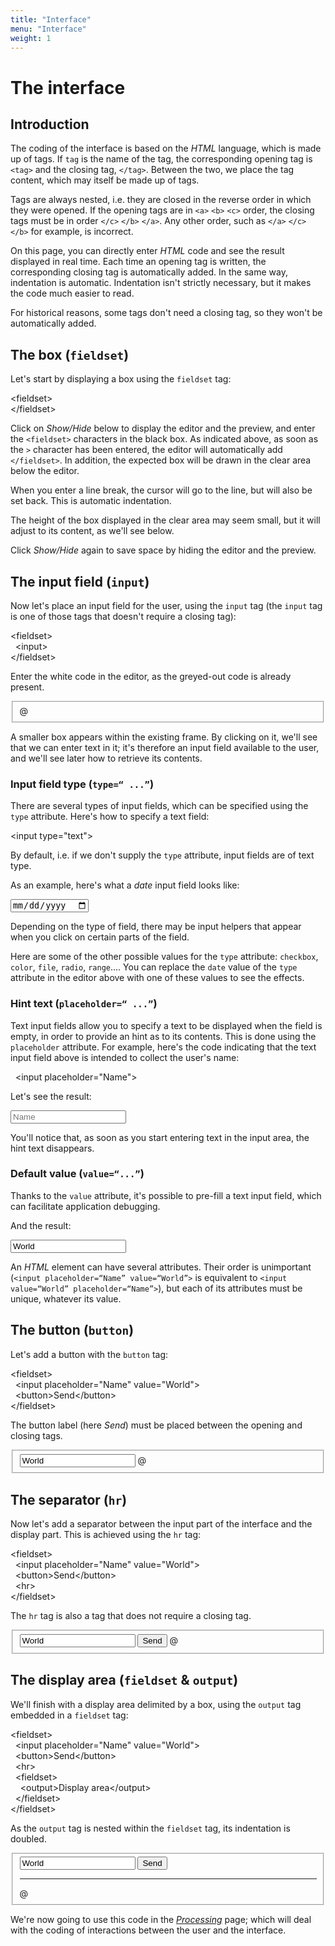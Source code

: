 ```yaml
---
title: "Interface"
menu: "Interface"
weight: 1
---
```


<!-- À modifier en cas de changement d'URL :
  - 'create' ;
  - 'tutorial' ;
  - 'tutorial/backend' ;
-->

# The interface

## Introduction

The coding of the interface is based on the *HTML* language, which is made up of tags. If `tag` is the name of the tag, the corresponding opening tag is `<tag>` and the closing tag, `</tag>`. Between the two, we place the tag content, which may itself be made up of tags.

Tags are always nested, i.e. they are closed in the reverse order in which they were opened. If the opening tags are in `<a>` `<b>` `<c>` order, the closing tags must be in order `</c>` `</b>` `</a>`. Any other order, such as `</a>` `</c>` `</b>` for example, is incorrect.

On this page, you can directly enter *HTML* code and see the result displayed in real time. Each time an opening tag is written, the corresponding closing tag is automatically added. In the same way, indentation is automatic. Indentation isn't strictly necessary, but it makes the code much easier to read.

For historical reasons, some tags don't need a closing tag, so they won't be automatically added.

## The box (`fieldset`)

Let's start by displaying a box using the `fieldset` tag:

<div class="example">
  <div class="todo">
&lt;fieldset&gt;
<br/>
&lt;/fieldset&gt;
  </div>
</div>

Click on *Show/Hide* below to display the editor and the preview, and enter the `<fieldset>` characters in the black box. As indicated above, as soon as the `>` character has been entered, the editor will automatically add `</fieldset>`. In addition, the expected box will be drawn in the clear area below the editor.

When you enter a line break, the cursor will go to the line, but will also be set back. This is automatic indentation.

<div data-type="sandbox" data-cursor="1,1">
</div>

The height of the box displayed in the clear area may seem small, but it will adjust to its content, as we'll see below.

Click *Show/Hide* again to save space by hiding the editor and the preview.

## The input field (`input`)

Now let's place an input field for the user, using the `input` tag (the `input` tag is one of those tags that doesn't require a closing tag):

<div class="example">
<div>&lt;fieldset&gt;</div>
<div class="todo">&nbsp;&nbsp;&lt;input&gt;</div>
<div>&lt;/fieldset&gt;</div>
</div>

Enter the white code in the editor, as the greyed-out code is already present.

<div data-type="sandbox" data-cursor="2,3">
<fieldset>
  @
</fieldset>
</div>

A smaller box appears within the existing frame. By clicking on it, we'll see that we can enter text in it; it's therefore an input field available to the user, and we'll see later how to retrieve its contents.

### Input field type (`type=“ ...”`)

There are several types of input fields, which can be specified using the `type` attribute. Here's how to specify a text field:

<div class="example">
<div>&lt;input <span class="todo">type="text"</span>&gt;</div>
</div>

By default, i.e. if we don't supply the `type` attribute, input fields are of text type.

As an example, here's what a *date* input field looks like:

<div data-type="sandbox" data-cursor="1,18">
<input type="date"></input>
</div>

Depending on the type of field, there may be input helpers that appear when you click on certain parts of the field.

Here are some of the other possible values for the `type` attribute: `checkbox`, `color`, `file`, `radio`, `range`.... You can replace the `date` value of the `type` attribute in the editor above with one of these values to see the effects.

### Hint text (`placeholder=“ ...”`)

Text input fields allow you to specify a text to be displayed when the field is empty, in order to provide an hint as to its contents. This is done using the `placeholder` attribute. For example, here's the code indicating that the text input field above is intended to collect the user's name:

<div class="example">
<div>&nbsp;&nbsp;&lt;input <span class="todo">placeholder="Name"</span>&gt;</div>
</div>

Let's see the result:

<div data-type="sandbox" data-cursor="1,18">
<input placeholder="Name"></input>
</div>

You'll notice that, as soon as you start entering text in the input area, the hint text disappears.

### Default value (`value=“...”`)

Thanks to the `value` attribute, it's possible to pre-fill a text input field, which can facilitate application debugging. 

And the result:

<div data-type="sandbox" data-cursor="1,18">
<input value="World">
</div>

An *HTML* element can have several attributes. Their order is unimportant (`<input placeholder=“Name” value=“World”>` is equivalent to `<input value=“World” placeholder=“Name”>`), but each of its attributes must be unique, whatever its value.

## The button (`button`)

Let's add a button with the `button` tag:

<div class="example">
<div>&lt;fieldset&gt;</div>
<div>&nbsp;&nbsp;&lt;input placeholder="Name" value="World"&gt;</div>
<div class="todo">&nbsp;&nbsp;&lt;button&gt;Send&lt;/button&gt;</div>
<div>&lt;/fieldset&gt;</div>
</div>

The button label (here *Send*) must be placed between the opening and closing tags.

<div data-type="sandbox" data-cursor="3,3">
<fieldset>
  <input placeholder="Name" value="World">
  @
</fieldset>
</div>

## The separator (`hr`)

Now let's add a separator between the input part of the interface and the display part. This is achieved using the `hr` tag:

<div class="example">
<div>&lt;fieldset&gt;</div>
<div>&nbsp;&nbsp;&lt;input placeholder="Name" value="World"&gt;</div>
<div>&nbsp;&nbsp;&lt;button&gt;Send&lt;/button&gt;</div>
<div class="todo">&nbsp;&nbsp;&lt;hr&gt;</div>
<div>&lt;/fieldset&gt;</div>
</div>

The `hr` tag is also a tag that does not require a closing tag.

<div data-type="sandbox" data-cursor="4,3">
<fieldset>
  <input placeholder="Name" value="World">
  <button>Send</button>
  @
</fieldset>
</div>

## The display area (`fieldset` & `output`)

We'll finish with a display area delimited by a box, using the `output` tag embedded in a `fieldset` tag:

<div class="example">
<div>&lt;fieldset&gt;</div>
<div>&nbsp;&nbsp;&lt;input placeholder="Name" value="World"&gt;</div>
<div>&nbsp;&nbsp;&lt;button&gt;Send&lt;/button&gt;</div>
<div>&nbsp;&nbsp;&lt;hr&gt;</div>
<div class="todo">&nbsp;&nbsp;&lt;fieldset&gt;</div>
<div class="todo">&nbsp;&nbsp;&nbsp;&nbsp;&lt;output&gt;Display area&lt;/output&gt;</div>
<div class="todo">&nbsp;&nbsp;&lt;/fieldset&gt;</div>
<div>&lt;/fieldset&gt;</div>
</div>

As the `output` tag is nested within the `fieldset` tag, its indentation is doubled.

<div data-type="sandbox" data-cursor="5,3">
<fieldset>
  <input placeholder="Name" value="World">
  <button>Send</button>
  <hr>
  @
</fieldset>
</div>

We're now going to use this code in the [*Processing*](../backend) page; which will deal with the coding of interactions between the user and the interface.

<!-- Helpers -->


<link rel="stylesheet" type="text/css" href="/frontend.css"/>
<script src="/frontend.js"></script>

<script>
  buildFrontendSandboxes("Show/hide");
</script>
